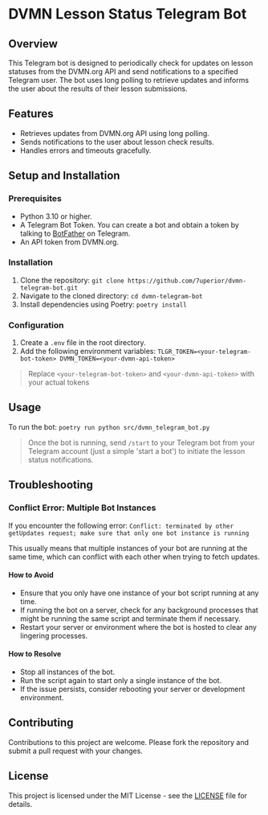 # DVMN Lesson Status Telegram Bot

## Overview
This Telegram bot is designed to periodically check for updates on lesson statuses from the DVMN.org API and send notifications to a specified Telegram user. The bot uses long polling to retrieve updates and informs the user about the results of their lesson submissions.

## Features
- Retrieves updates from DVMN.org API using long polling.
- Sends notifications to the user about lesson check results.
- Handles errors and timeouts gracefully.

## Setup and Installation
### Prerequisites
- Python 3.10 or higher.
- A Telegram Bot Token. You can create a bot and obtain a token by talking to [BotFather](https://t.me/botfather) on Telegram.
- An API token from DVMN.org.

### Installation
1. Clone the repository: 
`git clone https://github.com/7uperior/dvmn-telegram-bot.git`
2. Navigate to the cloned directory:
   `cd dvmn-telegram-bot`
3. Install dependencies using Poetry:
   `poetry install`

### Configuration
1. Create a `.env` file in the root directory.
2. Add the following environment variables:
`TLGR_TOKEN=<your-telegram-bot-token>
DVMN_TOKEN=<your-dvmn-api-token>`
> Replace `<your-telegram-bot-token>` and `<your-dvmn-api-token>` with your actual tokens

## Usage
To run the bot:
`poetry run python src/dvmn_telegram_bot.py`
> Once the bot is running, send `/start` to your Telegram bot from your Telegram account (just a simple 'start a bot') to initiate the lesson status notifications.



## Troubleshooting

### Conflict Error: Multiple Bot Instances
If you encounter the following error:
`Conflict: terminated by other getUpdates request; make sure that only one bot instance is running`

This usually means that multiple instances of your bot are running at the same time, which can conflict with each other when trying to fetch updates.

#### How to Avoid
- Ensure that you only have one instance of your bot script running at any time.
- If running the bot on a server, check for any background processes that might be running the same script and terminate them if necessary.
- Restart your server or environment where the bot is hosted to clear any lingering processes.

#### How to Resolve
- Stop all instances of the bot.
- Run the script again to start only a single instance of the bot.
- If the issue persists, consider rebooting your server or development environment.

## Contributing
Contributions to this project are welcome. Please fork the repository and submit a pull request with your changes.

## License
This project is licensed under the MIT License - see the [LICENSE](LICENSE) file for details.
